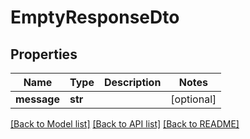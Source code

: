 # EmptyResponseDto

## Properties
Name | Type | Description | Notes
------------ | ------------- | ------------- | -------------
**message** | **str** |  | [optional] 

[[Back to Model list]](../README#documentation-for-models) [[Back to API list]](../README#documentation-for-api-endpoints) [[Back to README]](../README)


